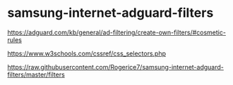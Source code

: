 # samsung-internet-adguard-filters
https://adguard.com/kb/general/ad-filtering/create-own-filters/#cosmetic-rules

https://www.w3schools.com/cssref/css_selectors.php

https://raw.githubusercontent.com/Rogerice7/samsung-internet-adguard-filters/master/filters
